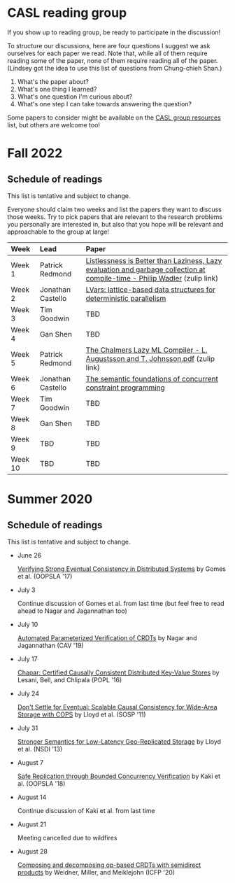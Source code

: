 # CASL reading group

If you show up to reading group, be ready to participate in the discussion!

To structure our discussions, here are four questions I suggest we ask ourselves for each paper we read.  Note that, while all of them require reading some of the paper, none of them require reading all of the paper. (Lindsey got the idea to use this list of questions from Chung-chieh Shan.)

1. What's the paper about?
2. What's one thing I learned?
3. What's one question I'm curious about?
4. What's one step I can take towards answering the question?

Some papers to consider might be available on the [CASL group resources](resources.md) list, but others are welcome too!

# Fall 2022

## Schedule of readings

This list is tentative and subject to change.

Everyone should claim two weeks and list the papers they want to discuss those weeks.  Try to pick papers that are relevant to the research problems you personally are interested in, but also that you hope will be relevant and approachable to the group at large!

| Week    | Lead | Paper |
| :------ | :--- | :---- |
| Week  1 | Patrick Redmond | [Listlessness is Better than Laziness, Lazy evaluation and garbage collection at compile-time - Philip Wadler](/user_uploads/37137/UcJw_gWXpn0LMlUI6dxKDfZX/800055.802020.pdf) (zulip link) |
| Week  2 | Jonathan Castello | [LVars: lattice-based data structures for deterministic parallelism](https://dl.acm.org/doi/10.1145/2502323.2502326) |
| Week  3 | Tim Goodwin | TBD |
| Week  4 | Gan Shen  | TBD   |
| Week  5 | Patrick Redmond | [The Chalmers Lazy ML Compiler - L. Augustsson and T. Johnsson.pdf](/user_uploads/37137/Xy7uv89qGzFVKh3WLDTdcjba/The-Chalmers-Lazy-ML-Compiler-L-Augustsson-and-T-Johnsson.pdf) (zulip link) |
| Week  6 | Jonathan Castello | [The semantic foundations of concurrent constraint programming](https://dl.acm.org/doi/abs/10.1145/99583.99627) |
| Week  7 | Tim Goodwin | TBD |
| Week  8 | Gan Shen  | TBD   |
| Week  9 | TBD  | TBD   |
| Week 10 | TBD  | TBD   |


# Summer 2020

## Schedule of readings

This list is tentative and subject to change.

* June 26
    
    [Verifying Strong Eventual Consistency in Distributed Systems](https://dl.acm.org/doi/10.1145/3133933) by Gomes et al. (OOPSLA '17)

* July 3
    
    Continue discussion of Gomes et al. from last time (but feel free to read ahead to Nagar and Jagannathan too)
    
* July 10

    [Automated Parameterized Verification of CRDTs](https://www.cs.purdue.edu/homes/suresh/papers/cav19.pdf) by Nagar and Jagannathan (CAV '19)
    
* July 17

    [Chapar: Certified Causally Consistent Distributed Key-Value Stores](https://www.cs.ucr.edu/~lesani/companion/popl16/POPL16.pdf) by Lesani, Bell, and Chlipala (POPL '16)
    
* July 24   

    [Don't Settle for Eventual: Scalable Causal Consistency for Wide-Area Storage with COPS](https://www.cs.cmu.edu/~dga/papers/cops-sosp2011.pdf) by Lloyd et al. (SOSP '11)
    
* July 31

    [Stronger Semantics for Low-Latency Geo-Replicated Storage](https://www.usenix.org/system/files/conference/nsdi13/nsdi13-final149.pdf) by Lloyd et al. (NSDI '13)

* August 7

    [Safe Replication through Bounded Concurrency Verification](https://www.cs.purdue.edu/homes/suresh/papers/oopsla18.pdf) by Kaki et al. (OOPSLA '18)
    
* August 14

	Continue discussion of Kaki et al. from last time
    
* August 21

	Meeting cancelled due to wildfires
    
* August 28

	[Composing and decomposing op-based CRDTs with semidirect products](https://dl.acm.org/doi/10.1145/3408976) by Weidner, Miller, and Meiklejohn (ICFP '20)
